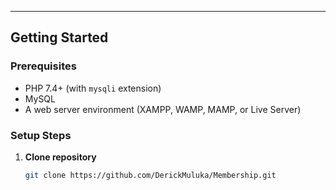 
---

##  Getting Started

### Prerequisites

- PHP 7.4+ (with `mysqli` extension)  
- MySQL  
- A web server environment (XAMPP, WAMP, MAMP, or Live Server)

### Setup Steps

1. **Clone repository**  
   ```bash
   git clone https://github.com/DerickMuluka/Membership.git
